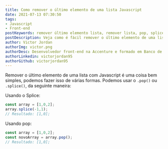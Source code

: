 ```yaml
---
title: Como remover o último elemento de uma lista Javascript
date: 2021-07-13 07:30:50
tags: 
- Javascript
- Front-end
postKeywords: remover último elemento lista, remover lista, pop, splice, javascript, remover, lista, estrutura de dados, front-end
postDescription: Veja como é fácil remover o último elemento de uma lista, usando os métodos do próprio Javascript!
author: Victor Jordan
authorImg: victor.png
authorDesc: Desenvolvedor front-end na Accenture e formado em Banco de Dados pela Fatec, apaixonado por usabilidade, performance e UX!
authorLinkedin: victorjordan95
authorGithub: victorjordan95
---
```


Remover o último elemento de uma lista com Javascript é uma coisa bem simples, podemos fazer isso de várias formas.
Podemos usar o `.pop()` ou `.splice()`, da seguinte maneira:
<!-- more -->

Usando o Splice:
```javascript
const array = [1,0,2];
array.splice(-1,1);
// Resultado: [1,0];
```

Usando pop:
```javascript
const array = [1,0,2];
const novoArray = array.pop();
// Resultado: [1,0];
```

